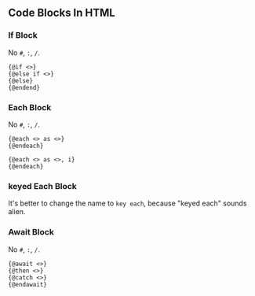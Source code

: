 ## Code Blocks In HTML

### If Block

No `#`, `:`, `/`.

```
{@if <>}
{@else if <>}
{@else}
{@endend}
```

### Each Block

No `#`, `:`, `/`.

```
{@each <> as <>}
{@endeach}

{@each <> as <>, i}
{@endeach}
```

### keyed Each Block

It's better to change the name to `key each`, because "keyed each" sounds alien.

### Await Block

No `#`, `:`, `/`.

```
{@await <>}
{@then <>}
{@catch <>}
{@endawait}
```
